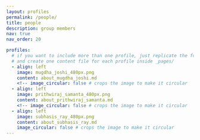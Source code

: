 ```yaml
---
layout: profiles
permalink: /people/
title: people
description: group members
nav: true
nav_order: 20

profiles:
  # if you want to include more than one profile, just replicate the following block
  # and create one content file for each profile inside _pages/
  - align: left
    image: mugdha_joshi_480px.png
    content: about_mugdha_joshi.md
    <!-- image_circular: false # crops the image to make it circular	 -->
  - align: left
    image: prithwiraj_samanta_480px.png
    content: about_prithwiraj_samanta.md
    <!-- image_circular: false # crops the image to make it circular	 -->
  - align: left
    image: subhasis_ray_480px.png
    content: about_subhasis_ray.md
    image_circular: false # crops the image to make it circular	
---
```

